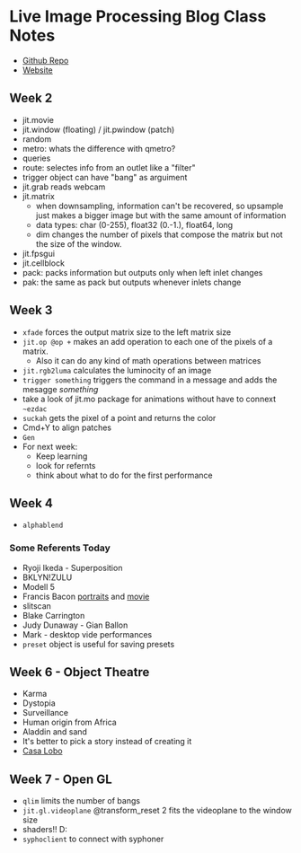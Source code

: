 # Live Image Processing Blog Class Notes

* [Github Repo](https://github.com/mromein/lipp_itp_2019)
* [Website](https://itp.nyu.edu/classes/lipp/)

## Week 2

* jit.movie
* jit.window (floating) / jit.pwindow (patch)
* random
* metro: whats the difference with qmetro?
* queries
* route: selectes info from an outlet like a "filter"
* trigger object can have "bang" as arguiment
* jit.grab reads webcam
* jit.matrix
  * when downsampling, information can't be recovered, so upsample just makes a bigger image but with the same amount of information
  * data types: char (0-255), float32 (0.-1.), float64, long
  * dim changes the number of pixels that compose the matrix but not the size of the window.
* jit.fpsgui
* jit.cellblock
* pack: packs information but outputs only when left inlet changes
* pak: the same as pack but outputs whenever inlets change

## Week 3
* `xfade` forces the output matrix size to the left matrix size
* `jit.op @op +` makes an add operation to each one of the pixels of a matrix.
  * Also it can do any kind of math operations between matrices
* `jit.rgb2luma` calculates the luminocity of an image
* `trigger something` triggers the command in a message and adds the mesagge *something*
* take a look of jit.mo package for animations without have to connext `~ezdac`
* `suckah` gets the pixel of a point and returns the color
* Cmd+Y to align patches
* `Gen`
* For next week:
  * Keep learning
  * look for refernts
  * think about what to do for the first performance

## Week 4
* `alphablend`
### Some Referents Today
* Ryoji Ikeda - Superposition
* BKLYN!ZULU
* Modell 5
* Francis Bacon [portraits](https://nyoobserver.files.wordpress.com/2015/01/francis-bacon-two-studies-for-a-self-portrait.jpg) and [movie](https://www.imdb.com/title/tt0119577/)
* slitscan
* Blake Carrington
* Judy Dunaway - Gian Ballon
* Mark - desktop vide performances
* `preset` object is useful for saving presets

## Week 6 - Object Theatre
* Karma
* Dystopia
* Surveillance
* Human origin from Africa
* Aladdin and sand
* It's better to pick a story instead of creating it
* [Casa Lobo](https://www.youtube.com/watch?v=AZUz_KhFzgc)

## Week 7 - Open GL
* `qlim` limits the number of bangs
* `jit.gl.videoplane` @transform_reset 2 fits the videoplane to the window size
* shaders!! D:
* `syphoclient` to connect with syphoner
